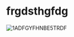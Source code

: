 # frgdsthgfdg

![1ADFGYFHNBE5TRDF](https://github.com/jojokinton/frgdsthgfdg/assets/162744798/36d2904a-b756-41c0-86b1-5b95a1a9a0e8)
